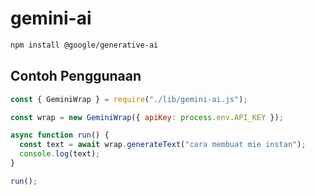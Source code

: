 # gemini-ai

```bash
npm install @google/generative-ai
```
## Contoh Penggunaan
```javascript
const { GeminiWrap } = require("./lib/gemini-ai.js");

const wrap = new GeminiWrap({ apiKey: process.env.API_KEY });

async function run() {
  const text = await wrap.generateText("cara membuat mie instan");
  console.log(text);
}

run();
```

